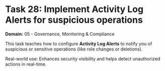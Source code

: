 # Task 28: Implement Activity Log Alerts for suspicious operations
**Domain:** 05 - Governance, Monitoring & Compliance

This task teaches how to configure **Activity Log Alerts** to notify you of suspicious or sensitive operations (like role changes or deletions).

Real-world use: Enhances security visibility and helps detect unauthorized actions in real-time.

